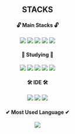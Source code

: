<div align= " center ">
 <h2> STACKS </h2>

 ####   🔓️ Main Stacks 🔓️
<img src="https://img.shields.io/badge/html-E34F26?style=for-the-badge&logo=html5&logoColor=white"/> <img src="https://img.shields.io/badge/css-1572B6?style=for-the-badge&logo=css3&logoColor=white"/> 
<img src="https://img.shields.io/badge/javascript-F7DF1E?style=for-the-badge&logo=javascript&logoColor=black"/>
<img src="https://img.shields.io/badge/react-61DAFB?style=for-the-badge&&logo=react&logoColor=black"/>
<img src="https://img.shields.io/badge/node.js-339933?style=for-the-badge&logo=Node.js&logoColor=white"/>
 <br>

####    🔏 Studying 🔏
<img src="https://img.shields.io/badge/mysql-4479A1?style=for-the-badge&logo=mysql&logoColor=white"/> <img src="https://img.shields.io/badge/mongoDB-47A248?style=for-the-badge&logo=MongoDB&logoColor=white"/>
<img src="https://img.shields.io/badge/java-007396?style=for-the-badge&logo=java&logoColor=white"/>
<img src="https://img.shields.io/badge/spring-6DB33F?style=for-the-badge&logo=spring&logoColor=white"/>
<img src="https://img.shields.io/badge/flutter-02569B?style=for-the-badge&logo=flutter&logoColor=white"/>
<br>

####  🛠 IDE 🛠
<img src = "https://img.shields.io/badge/VSC-007ACC.svg?&style=for-the-badge&logo=Visual%20Studio%20Code&logoColor=white"/> <img src = "https://img.shields.io/badge/Eclipse-2C2255.svg?&style=for-the-badge&logo=Eclipse%20IDE&logoColor=white"/> 
<img src="https://img.shields.io/badge/Intellij IDEA-black?style=for-the-badge&logo=Intellij IDEA&logoColor=white"/>
<br>

#### ✔ Most Used Language ✔
<img src="https://github-readme-stats.vercel.app/api/top-langs/?username=Ewha0176&layout=compact" />
</div>
